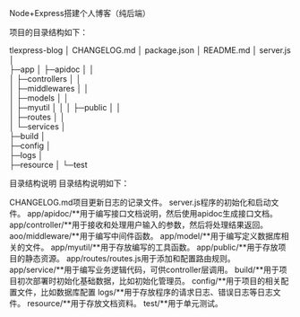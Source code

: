 Node+Express搭建个人博客（纯后端）

项目的目录结构如下：

tlexpress-blog
│  CHANGELOG.md
│  package.json
│  README.md
│  server.js 
│      
├─app
│  ├─apidoc
│  │          
│  ├─controllers
│  │      
│  ├─middlewares
│  │      
│  ├─models
│  │      
│  ├─myutil
│  │
│  ├─public
│  │          
│  ├─routes
│  │      
│  └─services
│          
├─build
│                  
├─config
│      
├─logs
│                    
├─resource
│
└─test

目录结构说明
目录结构说明如下：

CHANGELOG.md项目更新日志的记录文件。
server.js程序的初始化和启动文件。
app/apidoc/**用于编写接口文档说明，然后使用apidoc生成接口文档。
app/controller/**用于接收和处理用户输入的参数，然后将处理结果返回。
aoo/middleware/**用于编写中间件函数。
app/model/**用于编写定义数据库相关的文件。
app/myutil/**用于存放编写的工具函数。
app/public/**用于存放项目的静态资源。
app/routes/routes.js用于添加和配置路由规则。
app/service/**用于编写业务逻辑代码，可供controller层调用。
build/**用于项目初次部署时初始化基础数据，比如初始化管理员。
config/**用于项目的相关配置文件，比如数据库配置
logs/**用于存放程序的请求日志、错误日志等日志文件。
resource/**用于存放文档资料。
test/**用于单元测试。
